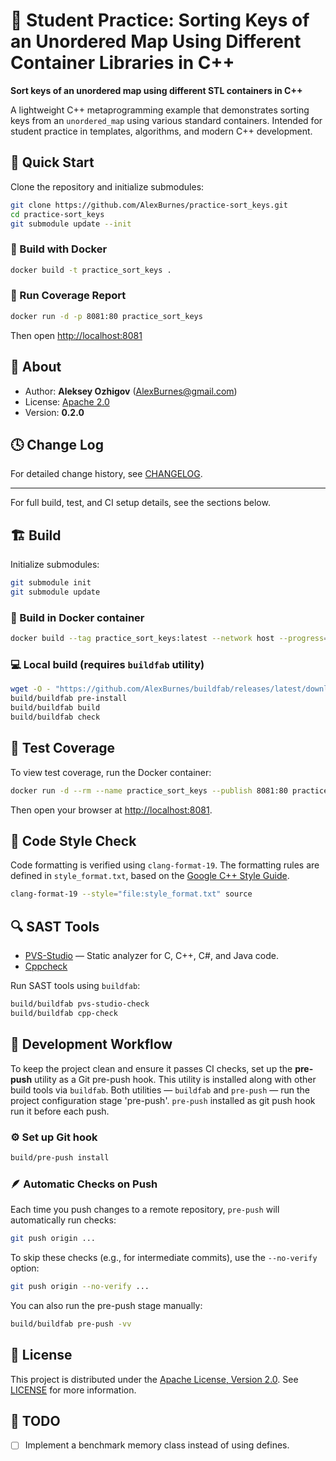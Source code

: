# 🧩 Student Practice: Sorting Keys of an Unordered Map Using Different Container Libraries in C++

**Sort keys of an unordered map using different STL containers in C++**

A lightweight C++ metaprogramming example that demonstrates sorting keys from an `unordered_map` using various standard containers.
Intended for student practice in templates, algorithms, and modern C++ development.

## 🚀 Quick Start

Clone the repository and initialize submodules:
```sh
git clone https://github.com/AlexBurnes/practice-sort_keys.git
cd practice-sort_keys
git submodule update --init
````

### 🐳 Build with Docker

```sh
docker build -t practice_sort_keys .
```

### 🧪 Run Coverage Report

```sh
docker run -d -p 8081:80 practice_sort_keys
```

Then open [http://localhost:8081](http://localhost:8081)

## 📘 About

* Author: **Aleksey Ozhigov** ([AlexBurnes@gmail.com](mailto:AlexBurnes@gmail.com))
* License: [Apache 2.0](https://www.apache.org/licenses/LICENSE-2.0)
* Version: **0.2.0**

## 🕓 Change Log

For detailed change history, see [CHANGELOG](CHANGELOG.md).

---
For full build, test, and CI setup details, see the sections below.

## 🏗️ Build

Initialize submodules:

```sh
git submodule init
git submodule update
````

### 🐳 Build in Docker container

```sh
docker build --tag practice_sort_keys:latest --network host --progress=plain .
```

### 💻 Local build (requires `buildfab` utility)

```sh
wget -O - "https://github.com/AlexBurnes/buildfab/releases/latest/download/buildfab-linux-amd64-install.sh" | INSTALL_DIR=./build sh
build/buildfab pre-install
build/buildfab build
build/buildfab check
```

## 🧪 Test Coverage

To view test coverage, run the Docker container:

```sh
docker run -d --rm --name practice_sort_keys --publish 8081:80 practice_sort_keys
```

Then open your browser at [http://localhost:8081](http://localhost:8081).

## 🧹 Code Style Check

Code formatting is verified using `clang-format-19`.
The formatting rules are defined in `style_format.txt`, based on the [Google C++ Style Guide](https://google.github.io/styleguide/cppguide.html).

```sh
clang-format-19 --style="file:style_format.txt" source
```

## 🔍 SAST Tools

* [PVS-Studio](https://pvs-studio.com/en/pvs-studio/?utm_source=website&utm_medium=github&utm_campaign=open_source) — Static analyzer for C, C++, C#, and Java code.
* [Cppcheck](https://www.cppcheck.com)

Run SAST tools using `buildfab`:

```sh
build/buildfab pvs-studio-check
build/buildfab cpp-check
```

## 🧰 Development Workflow

To keep the project clean and ensure it passes CI checks, set up the **pre-push** utility as a Git pre-push hook.
This utility is installed along with other build tools via `buildfab`.
Both utilities — `buildfab` and `pre-push` — run the project configuration stage 'pre-push'.
`pre-push` installed as git push hook run it before each push.

### ⚙️ Set up Git hook

```sh
build/pre-push install
```

### 🪶 Automatic Checks on Push

Each time you push changes to a remote repository, `pre-push` will automatically run checks:

```sh
git push origin ...
```

To skip these checks (e.g., for intermediate commits), use the `--no-verify` option:

```sh
git push origin --no-verify ...
```

You can also run the pre-push stage manually:

```sh
build/buildfab pre-push -vv
```

## 📜 License

This project is distributed under the [Apache License, Version 2.0](https://www.apache.org/licenses/LICENSE-2.0).
See [LICENSE](https://github.com/AlexBurnes/practice-sort_keys/blob/master/LICENSE) for more information.

## 🧭 TODO

* [ ] Implement a benchmark memory class instead of using defines.
